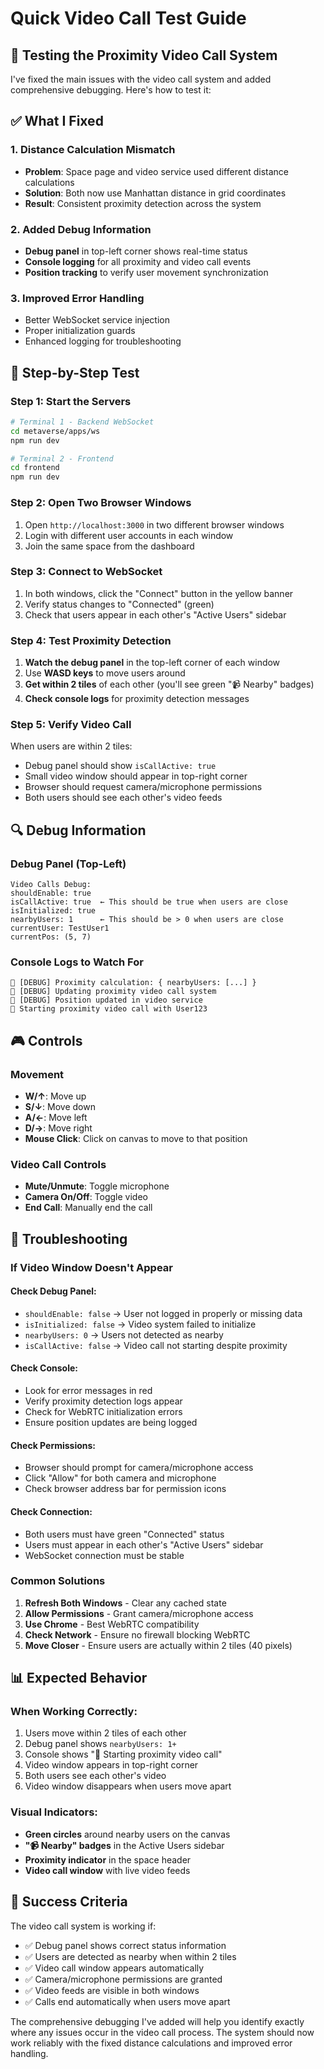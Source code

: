 # Quick Video Call Test Guide

## 🚀 **Testing the Proximity Video Call System**

I've fixed the main issues with the video call system and added comprehensive debugging. Here's how to test it:

## ✅ **What I Fixed**

### **1. Distance Calculation Mismatch**
- **Problem**: Space page and video service used different distance calculations
- **Solution**: Both now use Manhattan distance in grid coordinates
- **Result**: Consistent proximity detection across the system

### **2. Added Debug Information**
- **Debug panel** in top-left corner shows real-time status
- **Console logging** for all proximity and video call events
- **Position tracking** to verify user movement synchronization

### **3. Improved Error Handling**
- Better WebSocket service injection
- Proper initialization guards
- Enhanced logging for troubleshooting

## 🧪 **Step-by-Step Test**

### **Step 1: Start the Servers**
```bash
# Terminal 1 - Backend WebSocket
cd metaverse/apps/ws
npm run dev

# Terminal 2 - Frontend
cd frontend  
npm run dev
```

### **Step 2: Open Two Browser Windows**
1. Open `http://localhost:3000` in two different browser windows
2. Login with different user accounts in each window
3. Join the same space from the dashboard

### **Step 3: Connect to WebSocket**
1. In both windows, click the "Connect" button in the yellow banner
2. Verify status changes to "Connected" (green)
3. Check that users appear in each other's "Active Users" sidebar

### **Step 4: Test Proximity Detection**
1. **Watch the debug panel** in the top-left corner of each window
2. Use **WASD keys** to move users around
3. **Get within 2 tiles** of each other (you'll see green "📹 Nearby" badges)
4. **Check console logs** for proximity detection messages

### **Step 5: Verify Video Call**
When users are within 2 tiles:
- Debug panel should show `isCallActive: true`
- Small video window should appear in top-right corner
- Browser should request camera/microphone permissions
- Both users should see each other's video feeds

## 🔍 **Debug Information**

### **Debug Panel (Top-Left)**
```
Video Calls Debug:
shouldEnable: true
isCallActive: true  ← This should be true when users are close
isInitialized: true
nearbyUsers: 1      ← This should be > 0 when users are close
currentUser: TestUser1
currentPos: (5, 7)
```

### **Console Logs to Watch For**
```
🎯 [DEBUG] Proximity calculation: { nearbyUsers: [...] }
🎥 [DEBUG] Updating proximity video call system
📍 [DEBUG] Position updated in video service
🚀 Starting proximity video call with User123
```

## 🎮 **Controls**

### **Movement**
- **W/↑**: Move up
- **S/↓**: Move down  
- **A/←**: Move left
- **D/→**: Move right
- **Mouse Click**: Click on canvas to move to that position

### **Video Call Controls**
- **Mute/Unmute**: Toggle microphone
- **Camera On/Off**: Toggle video
- **End Call**: Manually end the call

## 🚨 **Troubleshooting**

### **If Video Window Doesn't Appear**

#### **Check Debug Panel:**
- `shouldEnable: false` → User not logged in properly or missing data
- `isInitialized: false` → Video system failed to initialize
- `nearbyUsers: 0` → Users not detected as nearby
- `isCallActive: false` → Video call not starting despite proximity

#### **Check Console:**
- Look for error messages in red
- Verify proximity detection logs appear
- Check for WebRTC initialization errors
- Ensure position updates are being logged

#### **Check Permissions:**
- Browser should prompt for camera/microphone access
- Click "Allow" for both camera and microphone
- Check browser address bar for permission icons

#### **Check Connection:**
- Both users must have green "Connected" status
- Users must appear in each other's "Active Users" sidebar
- WebSocket connection must be stable

### **Common Solutions**

1. **Refresh Both Windows** - Clear any cached state
2. **Allow Permissions** - Grant camera/microphone access
3. **Use Chrome** - Best WebRTC compatibility
4. **Check Network** - Ensure no firewall blocking WebRTC
5. **Move Closer** - Ensure users are actually within 2 tiles (40 pixels)

## 📊 **Expected Behavior**

### **When Working Correctly:**
1. Users move within 2 tiles of each other
2. Debug panel shows `nearbyUsers: 1+`
3. Console shows "🚀 Starting proximity video call"
4. Video window appears in top-right corner
5. Both users see each other's video
6. Video window disappears when users move apart

### **Visual Indicators:**
- **Green circles** around nearby users on the canvas
- **"📹 Nearby" badges** in the Active Users sidebar
- **Proximity indicator** in the space header
- **Video call window** with live video feeds

## 🎯 **Success Criteria**

The video call system is working if:
- ✅ Debug panel shows correct status information
- ✅ Users are detected as nearby when within 2 tiles
- ✅ Video call window appears automatically
- ✅ Camera/microphone permissions are granted
- ✅ Video feeds are visible in both windows
- ✅ Calls end automatically when users move apart

The comprehensive debugging I've added will help you identify exactly where any issues occur in the video call process. The system should now work reliably with the fixed distance calculations and improved error handling.